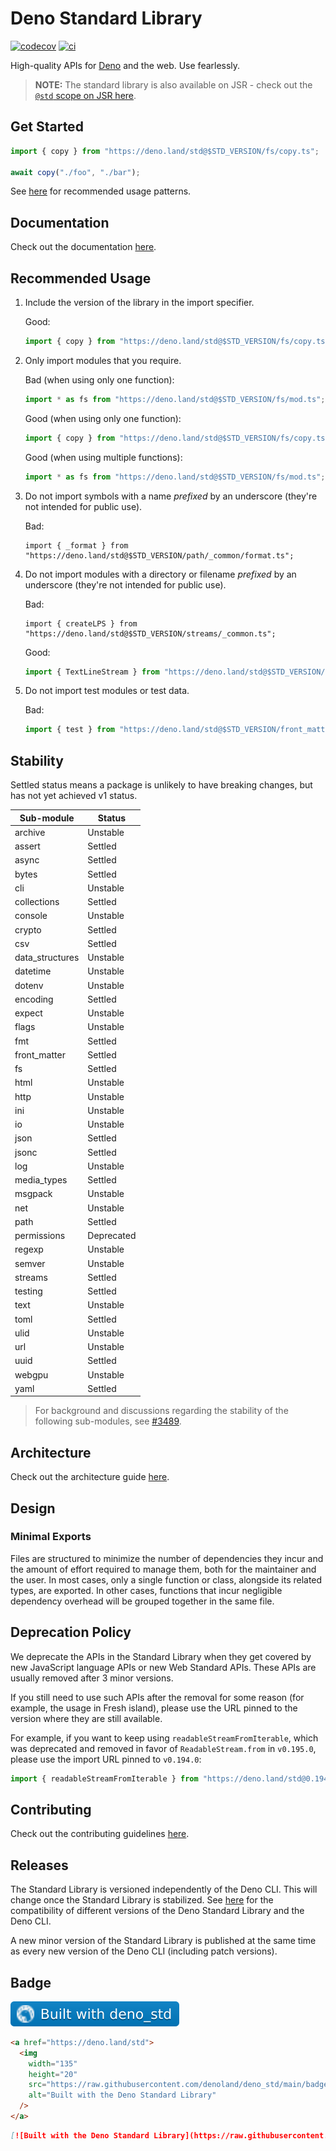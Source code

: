 # Deno Standard Library

[![codecov](https://codecov.io/gh/denoland/deno_std/branch/main/graph/badge.svg?token=w6s3ODtULz)](https://codecov.io/gh/denoland/deno_std)
[![ci](https://github.com/denoland/deno_std/actions/workflows/ci.yml/badge.svg)](https://github.com/denoland/deno_std/actions/workflows/ci.yml)

High-quality APIs for [Deno](https://deno.com/) and the web. Use fearlessly.

> **NOTE:** The standard library is also available on JSR - check out the
> [`@std` scope on JSR here](https://jsr.io/@std).

## Get Started

```ts
import { copy } from "https://deno.land/std@$STD_VERSION/fs/copy.ts";

await copy("./foo", "./bar");
```

See [here](#recommended-usage) for recommended usage patterns.

## Documentation

Check out the documentation [here](https://deno.land/std?doc).

## Recommended Usage

1. Include the version of the library in the import specifier.

   Good:
   ```ts
   import { copy } from "https://deno.land/std@$STD_VERSION/fs/copy.ts";
   ```

1. Only import modules that you require.

   Bad (when using only one function):
   ```ts
   import * as fs from "https://deno.land/std@$STD_VERSION/fs/mod.ts";
   ```

   Good (when using only one function):
   ```ts
   import { copy } from "https://deno.land/std@$STD_VERSION/fs/copy.ts";
   ```

   Good (when using multiple functions):
   ```ts
   import * as fs from "https://deno.land/std@$STD_VERSION/fs/mod.ts";
   ```

1. Do not import symbols with a name _prefixed_ by an underscore (they're not
   intended for public use).

   Bad:
   ```ts, ignore
   import { _format } from "https://deno.land/std@$STD_VERSION/path/_common/format.ts";
   ```

1. Do not import modules with a directory or filename _prefixed_ by an
   underscore (they're not intended for public use).

   Bad:
   ```ts, ignore
   import { createLPS } from "https://deno.land/std@$STD_VERSION/streams/_common.ts";
   ```

   Good:
   ```ts
   import { TextLineStream } from "https://deno.land/std@$STD_VERSION/streams/text_line_stream.ts";
   ```

1. Do not import test modules or test data.

   Bad:
   ```ts
   import { test } from "https://deno.land/std@$STD_VERSION/front_matter/test.ts";
   ```

## Stability

Settled status means a package is unlikely to have breaking changes, but has not
yet achieved v1 status.

| Sub-module      | Status     |
| --------------- | ---------- |
| archive         | Unstable   |
| assert          | Settled    |
| async           | Settled    |
| bytes           | Settled    |
| cli             | Unstable   |
| collections     | Settled    |
| console         | Unstable   |
| crypto          | Settled    |
| csv             | Settled    |
| data_structures | Unstable   |
| datetime        | Unstable   |
| dotenv          | Unstable   |
| encoding        | Settled    |
| expect          | Unstable   |
| flags           | Unstable   |
| fmt             | Settled    |
| front_matter    | Settled    |
| fs              | Settled    |
| html            | Unstable   |
| http            | Unstable   |
| ini             | Unstable   |
| io              | Unstable   |
| json            | Settled    |
| jsonc           | Settled    |
| log             | Unstable   |
| media_types     | Settled    |
| msgpack         | Unstable   |
| net             | Unstable   |
| path            | Settled    |
| permissions     | Deprecated |
| regexp          | Unstable   |
| semver          | Unstable   |
| streams         | Settled    |
| testing         | Settled    |
| text            | Unstable   |
| toml            | Settled    |
| ulid            | Unstable   |
| url             | Unstable   |
| uuid            | Settled    |
| webgpu          | Unstable   |
| yaml            | Settled    |

> For background and discussions regarding the stability of the following
> sub-modules, see [#3489](https://github.com/denoland/deno_std/issues/3489).

## Architecture

Check out the architecture guide [here](./.github/ARCHITECTURE.md).

## Design

### Minimal Exports

Files are structured to minimize the number of dependencies they incur and the
amount of effort required to manage them, both for the maintainer and the user.
In most cases, only a single function or class, alongside its related types, are
exported. In other cases, functions that incur negligible dependency overhead
will be grouped together in the same file.

## Deprecation Policy

We deprecate the APIs in the Standard Library when they get covered by new
JavaScript language APIs or new Web Standard APIs. These APIs are usually
removed after 3 minor versions.

If you still need to use such APIs after the removal for some reason (for
example, the usage in Fresh island), please use the URL pinned to the version
where they are still available.

For example, if you want to keep using `readableStreamFromIterable`, which was
deprecated and removed in favor of `ReadableStream.from` in `v0.195.0`, please
use the import URL pinned to `v0.194.0`:

```ts
import { readableStreamFromIterable } from "https://deno.land/std@0.194.0/streams/readable_stream_from_iterable.ts";
```

## Contributing

Check out the contributing guidelines [here](.github/CONTRIBUTING.md).

## Releases

The Standard Library is versioned independently of the Deno CLI. This will
change once the Standard Library is stabilized. See
[here](https://deno.com/versions.json) for the compatibility of different
versions of the Deno Standard Library and the Deno CLI.

A new minor version of the Standard Library is published at the same time as
every new version of the Deno CLI (including patch versions).

## Badge

[![Built with the Deno Standard Library](./badge.svg)](https://deno.land/std)

```html
<a href="https://deno.land/std">
  <img
    width="135"
    height="20"
    src="https://raw.githubusercontent.com/denoland/deno_std/main/badge.svg"
    alt="Built with the Deno Standard Library"
  />
</a>
```

```md
[![Built with the Deno Standard Library](https://raw.githubusercontent.com/denoland/deno_std/main/badge.svg)](https://deno.land/std)
```
